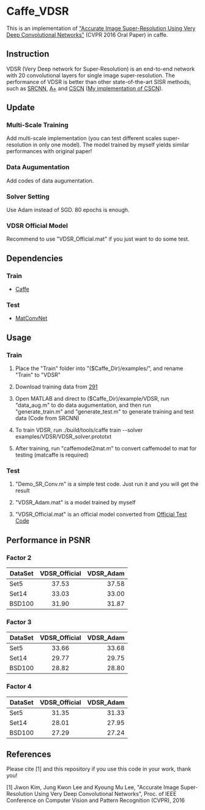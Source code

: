 Caffe_VDSR
==============
This is an implementation of ["Accurate Image Super-Resolution Using Very Deep Convolutional Networks"](http://cv.snu.ac.kr/research/VDSR/) (CVPR 2016 Oral Paper) in caffe.

Instruction
-------
VDSR (Very Deep network for Super-Resolution) is an end-to-end network with 20 convolutional layers for single image super-resolution. The performance of VDSR is better than other state-of-the-art SISR methods, such as [SRCNN](http://mmlab.ie.cuhk.edu.hk/projects/SRCNN.html), [A+](http://www.vision.ee.ethz.ch/~timofter/ACCV2014_ID820_SUPPLEMENTARY/) and [CSCN](http://www.ifp.illinois.edu/~dingliu2/iccv15/) ([My implementation of CSCN](https://github.com/huangzehao/SCN_Matlab)).

Update
-------
### Multi-Scale Training
Add multi-scale implementation (you can test different scales super-resolution in only one model). The model trained by myself yields similar performances with original paper!
### Data Augumentation
Add codes of data augumentation.
### Solver Setting
Use Adam instead of SGD. 80 epochs is enough.
### VDSR Official Model
Recommend to use "VDSR_Official.mat" if you just want to do some test.

Dependencies
-------
### Train
- [Caffe](http://caffe.berkeleyvision.org/)

### Test
- [MatConvNet](http://www.vlfeat.org/matconvnet/)

Usage
-------
### Train

1. Place the "Train" folder into "($Caffe_Dir)/examples/", and rename "Train" to "VDSR"

2. Download training data from [291](http://cv.snu.ac.kr/research/VDSR/train_data.zip) 

3. Open MATLAB and direct to ($Caffe_Dir)/example/VDSR, run "data_aug.m" to do data augumentation, 
and then run "generate_train.m" and "generate_test.m" to generate training and test data (Code from SRCNN)

4. To train VDSR, run
./build/tools/caffe train --solver examples/VDSR/VDSR_solver.prototxt

5. After training, run "caffemodel2mat.m" to convert caffemodel to mat for testing (matcaffe is required)

### Test

1. "Demo_SR_Conv.m" is a simple test code. Just run it and you will get the result

2. "VDSR_Adam.mat" is a model trained by myself

3. "VDSR_Official.mat" is an official model converted from [Official Test Code](http://cv.snu.ac.kr/research/VDSR/)

Performance in PSNR
-------
### Factor 2
| DataSet        | VDSR_Official          | VDSR_Adam |
| ------------- |:-------------:| -----:|
| Set5      | 37.53      | 37.58 |
| Set14     | 33.03      | 33.00|
| BSD100    | 31.90      | 31.87 |
### Factor 3
| DataSet        | VDSR_Official          | VDSR_Adam |
| ------------- |:-------------:| -----:|
| Set5      | 33.66      | 33.68 |
| Set14     | 29.77      | 29.75 |
| BSD100    | 28.82      | 28.80 |
### Factor 4
| DataSet        | VDSR_Official          | VDSR_Adam |
| ------------- |:-------------:| -----:|
| Set5      | 31.35      | 31.33 |
| Set14     | 28.01      | 27.95 |
| BSD100    | 27.29      | 27.24 |

References
-------
Please cite [1] and this repository if you use this code in your work, thank you!

[1] Jiwon Kim, Jung Kwon Lee and Kyoung Mu Lee, "Accurate Image Super-Resolution Using Very Deep Convolutional Networks", Proc. of IEEE Conference on Computer Vision and Pattern Recognition (CVPR), 2016
